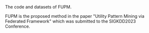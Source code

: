 The code and datasets of FUPM.

FUPM is the proposed method in the paper "Utility Pattern Mining via Federated Framework" which was submitted to the SIGKDD2023 Conference.
